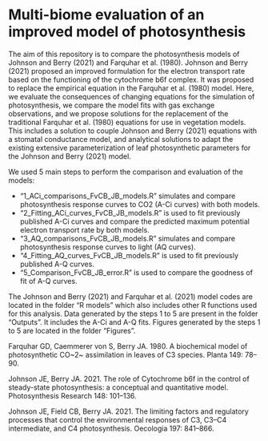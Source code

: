 # Multi-biome evaluation of an improved model of photosynthesis

The aim of this repository is to compare the photosynthesis models of Johnson and Berry (2021) and Farquhar et al. (1980). 
Johnson and Berry (2021) proposed an improved formulation for the electron transport rate based on the functioning of the cytochrome b6f complex. It was proposed to replace the empirical equation in the Farquhar et al. (1980) model. Here, we evaluate the consequences of changing equations for the simulation of photosynthesis, we compare the model fits with gas exchange observations, and we propose solutions for the replacement of the traditional Farquhar et al. (1980) equations for use in vegetation models. This includes a solution to couple Johnson and Berry (2021) equations with a stomatal conductance model, and analytical solutions to adapt the existing extensive parameterization of leaf photosynthetic parameters for the Johnson and Berry (2021) model.


We used 5 main steps to perform the comparison and evaluation of the models:
- “1_ACi_comparisons_FvCB_JB_models.R” simulates and compare photosynthesis response curves to CO2 (A-Ci curves) with both models.
- “2_Fitting_ACi_curves_FvCB_JB_models.R” is used to fit previously published A-Ci curves and compare the predicted maximum potential electron transport rate by both models. 
- “3_AQ_comparisons_FvCB_JB_models.R” simulates and compare photosynthesis response curves to light (AQ curves).
- “4_Fitting_AQ_curves_FvCB_JB_models.R” is used to fit previously published A-Q curves.
- “5_Comparison_FvCB_JB_error.R” is used to compare the goodness of fit of A-Q curves.

The Johnson and Berry (2021) and Farquhar et al. (2021) model codes are located in the folder “R models” which also includes other R functions used for this analysis.
Data generated by the steps 1 to 5 are present in the folder “Outputs”. It includes the A-Ci and A-Q fits.
Figures generated by the steps 1 to 5 are located in the folder “Figures”.


Farquhar GD, Caemmerer  von S, Berry JA. 1980. A biochemical model of photosynthetic CO~2~ assimilation in leaves of C3 species. Planta 149: 78–90.

Johnson JE, Berry JA. 2021. The role of Cytochrome b6f in the control of steady-state photosynthesis: a conceptual and quantitative model. Photosynthesis Research 148: 101–136.

Johnson JE, Field CB, Berry JA. 2021. The limiting factors and regulatory processes that control the environmental responses of C3, C3–C4 intermediate, and C4 photosynthesis. Oecologia 197: 841–866.


